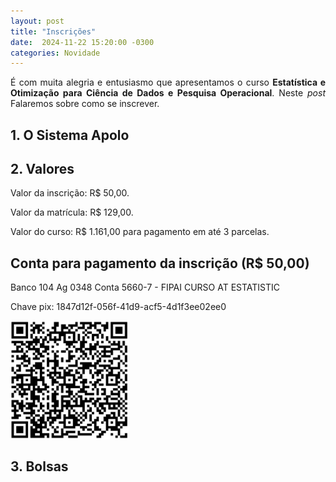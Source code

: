 ```yaml
---
layout: post
title: "Inscrições"
date:  2024-11-22 15:20:00 -0300
categories: Novidade
---
```


<p style='text-align: justify;text-justify: inter-word;'>
É com muita alegria e entusiasmo que apresentamos o curso <strong>Estatística e Otimização para Ciência de Dados e Pesquisa Operacional</strong>. Neste <i>post</i> Falaremos sobre como se inscrever.
</p>

<h2>1. O Sistema Apolo</h2>

<h2>2. Valores</h2>

<p>Valor da inscrição: R$ 50,00.</p>
<p>Valor da matrícula: R$ 129,00.</p>
<p>Valor do curso: R$ 1.161,00 para pagamento em até 3 parcelas.</p>
</section>  

<section class="enrollment">
<h2>Conta para pagamento da inscrição (R$ 50,00)</h2>
<p>Banco 104 Ag 0348 Conta 5660-7 - FIPAI CURSO AT ESTATISTIC          </p>
<p>Chave pix: 1847d12f-056f-41d9-acf5-4d1f3ee02ee0</p>
<div class="image-container">
    <img src="https://github.com/elias-helou/Site-curso/blob/main/old/QRcode.png" 
         alt="QRcode" 
         style="text-align: left; width: 5cm;">
</div>  </section> 

<h2>3. Bolsas</h2>
